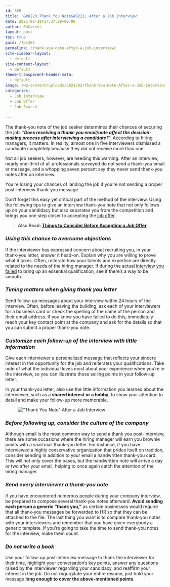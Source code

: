 ```yaml
---
id: 365
title: '&#8220;Thank You Note&#8221; After a Job Interview'
date: 2021-02-18T17:37:28+00:00
author: PhCareer
layout: post
toc: true
guid: /?p=365
permalink: /thank-you-note-after-a-job-interview/
site-sidebar-layout:
  - default
site-content-layout:
  - default
theme-transparent-header-meta:
  - default
image: /wp-content/uploads/2021/02/Thank-You-Note-After-a-Job-Interview.jpg
categories:
  - Job Interview
  - Job Offer
  - Job Search

---
```




The thank-you note of the job seeker determines their chances of securing the job. &#8220;**_Does receiving a thank-you email/note affect the decision-making process after interviewing a candidate?_**&#8220;. According to hiring managers, it matters. In reality, almost one in five interviewers dismissed a candidate completely because they did not receive more than one.

Not all job seekers, however, are heeding this warning. After an interview, nearly one-third of all professionals surveyed do not send a thank-you email or message, and a whopping seven percent say they never send thank-you notes after an interview.

You&#8217;re losing your chances of landing the job if you&#8217;re not sending a proper post-interview thank-you message.

Don&#8217;t forget this easy yet critical part of the method of the interview. Using the following tips to give an interview thank-you note that not only follows up on your candidacy but also separates you from the competition and brings you one step closer to accepting the [job offer](/category/job-offer/).

<blockquote class="wp-block-quote">
  <p>
    <strong>Also Read: <a href="/things-to-consider-before-accepting-a-job-offer/">Things to Consider Before Accepting a Job Offer</a></strong>
  </p>
  
  <p>
  </p>
</blockquote>

### **_Using this chance to overcome objections_**

If the interviewer has expressed concern about recruiting you, in your thank-you letter, answer it head-on. Explain why you are willing to prove what it takes. Often, reiterate how your talents and expertise are directly related to the needs of the hiring manager. If during the actual [interview you failed](/things-that-can-ruin-your-job-interview/) to bring up an essential qualification, see if there&#8217;s a way to be smooth.

### **_Timing matters when giving thank you letter_**

Send follow-up messages about your interview within 24 hours of the interview. Often, before leaving the building, ask each of your interviewers for a business card or check the spelling of the name of the person and their email address. If you know you have failed to do this, immediately reach your key contact point at the company and ask for the details so that you can submit a proper thank-you note.

### **_Customize each follow-up of the interview with little information_**

Give each interviewer a personalized message that reflects your sincere interest in the opportunity for the job and reiterates your qualifications. Take note of what the individual loves most about your experience when you&#8217;re in the interview, so you can illustrate those selling points in your follow-up letter.

In your thank-you letter, also use the little information you learned about the interviewer, such as a **shared interest or a hobby**, to show your attention to detail and make your follow-up more memorable.


<figure class="wp-block-image size-large is-resized">

<img loading="lazy" src="/wp-content/uploads/2021/02/Job-Interview-Thank-You-note-Follow-Up-Email-Dice-640x400-1.png" alt="&quot;Thank You Note&quot; After a Job Interview" class="wp-image-366" width="672" height="420" srcset="/wp-content/uploads/2021/02/Job-Interview-Thank-You-note-Follow-Up-Email-Dice-640x400-1.png 640w, /wp-content/uploads/2021/02/Job-Interview-Thank-You-note-Follow-Up-Email-Dice-640x400-1-300x188.png 300w" sizes="(max-width: 672px) 100vw, 672px" /> </figure> 

### **_Before following up, consider the culture of the company_**

Although email is the most common way to send a thank you post-interview, there are some occasions where the hiring manager will earn you brownie points with a snail mail thank-you letter. For instance, if you have interviewed a highly conservative organization that prides itself on tradition, consider sending in addition to your email a handwritten thank-you card. This will not only cover the bases, but the handwritten note will arrive a day or two after your email, helping to once again catch the attention of the hiring manager.

### **_Send every interviewer a thank-you note_**

If you have encountered numerous people during your company interview, be prepared to compose several thank-you notes afterward. **Avoid sending each person a generic &#8220;thank you,&#8221;** as certain businesses would require that all thank-you messages be forwarded to HR so that they can be attached to the file. The last thing you want is to compare thank-you notes with your interviewers and remember that you have given everybody a generic template. If you&#8217;re going to take the time to send thank-you notes for the interview, make them count.

### **_Do not write a book_**

Use your follow-up post-interview message to thank the interviewer for their time, highlight your conversation&#8217;s key points, answer any questions raised by the interviewer regarding your candidacy, and reaffirm your interest in the job. Do not regurgitate your entire resume, just hold your message **long enough to cover the above-mentioned points**.
